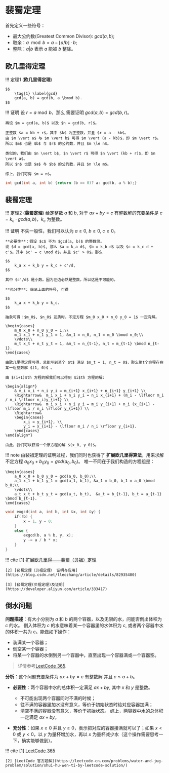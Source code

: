 # 裴蜀定理

首先定义一些符号：

- 最大公约数(Greatest Common Divisor): $gcd(a, b)$;
- 取余：$a \mod b = a - \left\lfloor a/b \right\rfloor \cdot b$;
- 整除：$a \vert b$ 表示 $a$ 能被 $b$ 整除。

## 欧几里得定理

!!! 定理1
    (**欧几里得定理**)
    
    $$
        \tag{1} \label{gcd}
        gcd(a, b) = gcd(b, a \bmod b).
    $$

!!! 证明
    设 $r = a \bmod b$，那么 需要证明 $gcd(a, b) = gcd(b, r)$。

    再设 $m = gcd(a, b)$ 以及 $n = gcd(b, r)$。
    
    正整数 $a = kb + r$，其中 $k$ 为正整数，并且 $r = a - kb$。
    由 $m \vert a$ 与 $m \vert b$ 可得 $m \vert (a - kb)$，即 $m \vert r$。
    所以 $m$ 也是 $b$ 与 $r$ 的公约数，并且 $m \le n$。

    类似的，我们由 $n \vert b$, $n \vert r$ 可得 $n \vert (kb + r)$，即 $n \vert a$。
    所以 $n$ 也是 $a$ 与 $b$ 的公约数，并且 $n \le m$。

    综上，我们可得 $m = n$。

```cpp
int gcd(int a, int b) {return (b == 0)? a: gcd(b, a % b);}
```

## 裴蜀定理

!!! 定理2
    (**裴蜀定理**)
    给定整数 $a$ 和 $b$, 对于 $ax + by = c$ 有整数解的充要条件是 $c = k_c \cdot gcd(a, b)$，$k_c$ 为整数。

!!! 证明
    不失一般性，我们可以认为 $a \ge 0$, $b \ge 0$, $c \ge 0$。

    **必要性**：假设 $c$ 不为 $gcd(a, b)$ 的整数倍。
    设 $d = gcd(a, b)$, 那么 $a = k_a d$, $b = k_b d$ 以及 $c = k_c d + c'$。其中 $c' = c \mod d$，并且 $c' > 0$。那么
    
    $$
        k_a x + k_b y = k_c + c'/d,
    $$
    
    其中 $c'/d$ 是小数。因为左边必然是整数，所以这是不可能的。

    **充分性**: 继承上面的符号, 可得
 
    $$
        k_a x + k_b y = k_c.
    $$
    
    抽象可得：$m_0$, $n_0$ 互质时，不定方程 $m_0 x_0 + n_0 y_0 = 1$ 一定有解。
    
    \begin{cases}
        m_0 x_0 + n_0 y_0 = 1;\\
        m_1 x_1 + n_1 y_1 = 1, &m_1 = n_0, n_1 = m_0 \bmod n_0;\\
        \vdots\\
        m_t x_t + n_t y_t = 1, &m_t = n_{t-1}, n_t = m_{t-1} \bmod n_{t-1}.
    \end{cases}
    
    由欧几里得定理可得，总能写到某个 $t$ 满足 $m_t = 1, n_t = 0$，那么第t个方程存在某一组整数解 $(1, 0)$ 。

    由 $(i+1)$th 方程的解我们可以得到 $i$th 方程的解:
    
    \begin{align*}
        & m_i x_i + n_i y_i = m_{i+1} x_{i+1} + n_{i+1} y_{i+1} \\
        \Rightarrow&  m_i x_i + n_i y_i = n_i x_{i+1} + (m_i - \lfloor m_i / n_i \rfloor n_i)y_{i+1} \\
        \Rightarrow&  m_i x_i + n_i y_i = m_i y_{i+1} + n_i (x_{i+1} - \lfloor m_i / n_i \rfloor y_{i+1}) \\
        \Rightarrow& 
        \begin{cases}
            x_i = y_{i+1}, \\
            y_i = x_{i+1} - \lfloor m_i / n_i \rfloor y_{i+1}.
        \end{cases}
    \end{align*}
    
    由此，我们可以获得一个原方程的解 $(x_0, y_0)$。

!!! note
    由裴祖定理的证明过程，我们同时也获得了 **扩展欧几里得算法**，用来求解不定方程 $a_0 x_0 + b_0 y_0 = gcd(a_0, b_0)$。
    唯一不同在于我们构造的方程组是：

    \begin{cases}
        a_0 x_0 + b_0 y_0 = gcd(a_0, b_0);\\
        a_1 x_1 + b_1 y_1 = gcd(a_1, b_1), &a_1 = b_0, b_1 = a_0 \bmod b_0;\\
        \vdots\\
        a_t x_t + b_t y_t = gcd(a_t, b_t),  &a_t = b_{t-1}, b_t = a_{t-1} \bmod b_{t-1}.
    \end{cases}

```cpp
void exgcd(int a, int b, int &x, int &y) {
    if(!b) {
        x = 1, y = 0;
    }
    else {
        exgcd(b, a % b, y, x);
        y -= a / b * x;
    }
}
```

!!! cite 
    [1] [扩展欧几里得——裴蜀（贝祖）定理](https://zhuanlan.zhihu.com/p/114568325)

    [2] [裴蜀定理（贝祖定理） 证明与应用](https://blog.csdn.net/lleozhang/article/details/82935400)

    [3] [裴蜀定理(贝祖定理)及证明](https://developer.aliyun.com/article/333417)

## 倒水问题

**问题描述**：有大小分别为 $a$ 和 $b$ 的两个容器，以及无限的水，问能否倒出体积为 $c$ 的水。
倒入体积为 $c$ 的水意味着某一个容器里的水体积为 $c$, 或者两个容器中水的体积一共为 $c$。能做如下操作：

- 装满某一个容器；
- 倒空某一个容器；
- 将某一个容器的水倒到另一个容器中，直至出现一个容器满或一个容器空。

> 详情参考[LeetCode 365]().

**分析**：这个问题充要条件为 $ax + by = c$ 有整数解 并且 $c \le a + b$。

- **必要性**：两个容器中水的总体积一定满足 $ax + by$, 其中 $x$ 和 $y$ 是整数。
    - 不可能出现两个容器同时不满的时候；
    - 往不满的容器里加水没有意义，等价于初始状态时给对应容器加满；
    - 清空不满的容器没有意义，等价于初始状态。
    综上，两容器中水的总体积一定满足 $ax + by$。

- **充分性**：如果 $x \ge 0$ 并且 $y \ge 0$，表示把对应的容器接满就可以了；如果 $x < 0$ 或 $y < 0$，以 $y$ 为量杯增加水，再以 $x$ 为量杯减少水（这个操作需要思考一下，确实能够做到）。

!!! cite
    [1] [LeetCode 365](https://leetcode-cn.com/problems/water-and-jug-problem/)

    [2] [LeetCode 官方题解](https://leetcode-cn.com/problems/water-and-jug-problem/solution/shui-hu-wen-ti-by-leetcode-solution/)


    

